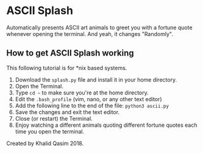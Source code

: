 # ASCII Splash
Automatically presents ASCII art animals to greet you with a fortune quote whenever opening the terminal. And yeah, it changes "Randomly".

## How to get ASCII Splash working
This following tutorial is for *nix based systems. 

 1. Download the `splash.py` file and install it in your home directory. 
 2. Open the Terminal.
 3. Type `cd ~` to make sure you're at the home directory.
 4. Edit the `.bash_profile` (vim, nano, or any other text editor)
 5. Add the following line to the end of the file: `python3 ascii.py`
 6. Save the changes and exit the text editor.
 7. Close (or restart) the Terminal.
 8. Enjoy watching a different animals quoting different fortune quotes each time you open the terminal.


Created by Khalid Qasim 2018.
